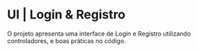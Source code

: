 # UI | Login & Registro

O projeto apresenta uma interface de Login e Registro utilizando controladores, e boas práticas no código.

